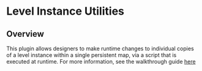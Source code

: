 # Level Instance Utilities


## Overview
This plugin allows designers to make runtime changes to individual copies of a level instance within a single persistent map, via a script that is executed at runtime.  For more information, see the walkthrough guide [here](https://youtu.be/1jPz51HW6_M)
